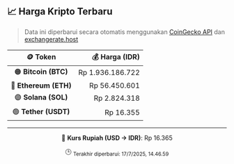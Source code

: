 

<!-- HARGA_KRIPTO -->
## 📈 Harga Kripto Terbaru

> Data ini diperbarui secara otomatis menggunakan [CoinGecko API](https://www.coingecko.com/) dan [exchangerate.host](https://exchangerate.host/)

<div align="center">

| 🪙 Token | 💰 Harga (IDR) |
|:------:|---------------:|
| 🟠 **Bitcoin (BTC)**   | Rp 1.936.186.722 |
| 🔵 **Ethereum (ETH)**  | Rp 56.450.601 |
| 🟣 **Solana (SOL)**    | Rp 2.824.318 |
| 🟢 **Tether (USDT)**   | Rp 16.355 |

---

💱 **Kurs Rupiah (USD → IDR)**: Rp 16.365

🕒 <sub>Terakhir diperbarui: 17/7/2025, 14.46.59</sub>

</div>
<!-- /HARGA_KRIPTO -->